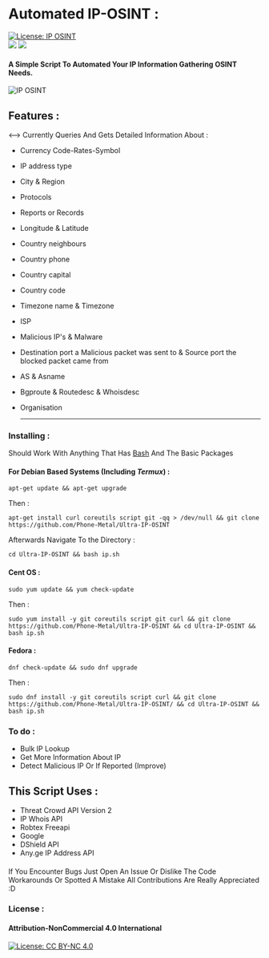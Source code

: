 # Automated IP-OSINT :
[![License: IP OSINT](https://img.shields.io/badge/lP-OSINT-f39f37)](https://github.com/Phone-Metal/Ultra-IP-OSINT)  
![](https://img.shields.io/badge/Scripted%20In-Bash-f39f37)   ![](https://img.shields.io/badge/Status:%20Alpha-f54f38)
#### A Simple Script To Automated Your IP Information Gathering OSINT Needs. 
![IP OSINT](https://github.com/Phone-Metal/IP-OSINT-/blob/main/1612767709-picsay.png)
## Features :

<--> Currently Queries And Gets Detailed Information About :

* Currency Code-Rates-Symbol
* IP address type
* City & Region
* Protocols 
* Reports or Records 
* Longitude & Latitude
* Country neighbours 
* Country phone 
* Country capital 
* Country code 
* Timezone name & Timezone
* ISP
* Malicious IP's & Malware 
* Destination port a Malicious packet was sent to & Source port the blocked packet came from 
* AS & Asname
* Bgproute & Routedesc & Whoisdesc
* Organisation 

     ---

### Installing : 

Should Work With Anything That Has [Bash](https://ftp.gnu.org/gnu/bash/) And The Basic Packages

#### For Debian Based Systems (Including *Termux*) :

`apt-get update && apt-get upgrade`

Then :

`apt-get install curl coreutils script git -qq > /dev/null && git clone https://github.com/Phone-Metal/Ultra-IP-OSINT`

Afterwards Navigate To the Directory :

`cd Ultra-IP-OSINT && bash ip.sh`

#### Cent OS : 

`sudo yum update && yum check-update`
 
Then :

`sudo yum install -y git coreutils script git curl && git clone https://github.com/Phone-Metal/Ultra-IP-OSINT && cd Ultra-IP-OSINT && bash ip.sh`

#### Fedora :

`dnf check-update && sudo dnf upgrade`

Then :

`sudo dnf install -y git coreutils script curl && git clone https://github.com/Phone-Metal/Ultra-IP-OSINT/ && cd Ultra-IP-OSINT && bash ip.sh`

### To do :

* Bulk IP Lookup
* Get More Information About IP 
* Detect Malicious IP Or If Reported (Improve) 

## This Script Uses :

* Threat Crowd API Version 2
* IP Whois API
* Robtex Freeapi
* Google 
* DShield API
* Any.ge IP Address API

#### 
 
If You Encounter Bugs Just Open An Issue 
Or Dislike The Code Workarounds Or Spotted A Mistake All Contributions Are Really Appreciated :D

### License : 


#### Attribution-NonCommercial 4.0 International
[![License: CC BY-NC 4.0](https://licensebuttons.net/l/by-nc/4.0/80x15.png)](https://creativecommons.org/licenses/by-nc/4.0/)
